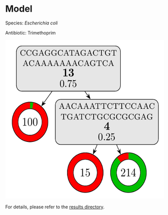
# Model

Species: *Escherichia coli*

Antibiotic: Trimethoprim

<img src="./model.png" width=500 height=500 />

For details, please refer to the [results directory](../../../../../results/cart_b/escherichia%20coli/trimethoprim/repeat_2/).

